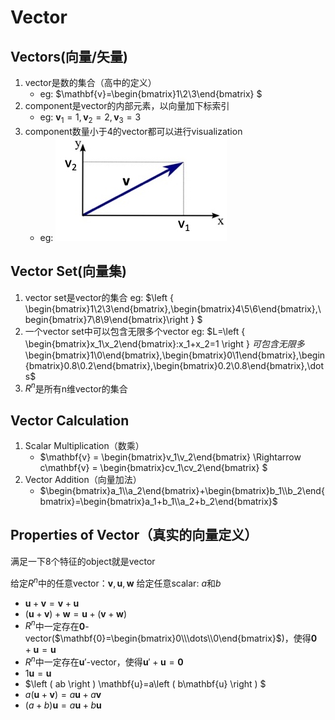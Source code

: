 # Vector

## Vectors(向量/矢量)
1. vector是数的集合（高中的定义）
    * eg: $\mathbf{v}=\begin{bmatrix}1\\2\\3\end{bmatrix} $
2. component是vector的内部元素，以向量加下标索引
    * eg: $\mathbf{v}_1=1,\, \mathbf{v}_2=2,\, \mathbf{v}_3=3$
3. component数量小于4的vector都可以进行visualization
    * eg: ![](eg.jpg)

## Vector Set(向量集)
1. vector set是vector的集合
eg: $\left \{ \begin{bmatrix}1\\2\\3\end{bmatrix},\begin{bmatrix}4\\5\\6\end{bmatrix},\begin{bmatrix}7\\8\\9\end{bmatrix}\right \} $
2. 一个vector set中可以包含无限多个vector
eg: $L=\left \{ \begin{bmatrix}x_1\\x_2\end{bmatrix}:x_1+x_2=1 \right \} $可包含无限多$\begin{bmatrix}1\\0\end{bmatrix},\begin{bmatrix}0\\1\end{bmatrix},\begin{bmatrix}0.8\\0.2\end{bmatrix},\begin{bmatrix}0.2\\0.8\end{bmatrix},\dots$
3. $R^n$是所有n维vector的集合
   
## Vector Calculation
1. Scalar Multiplication（数乘）
    * $\mathbf{v} = \begin{bmatrix}v_1\\v_2\end{bmatrix} \Rightarrow  c\mathbf{v} = \begin{bmatrix}cv_1\\cv_2\end{bmatrix}  $
2. Vector Addition（向量加法）
    * $\begin{bmatrix}a_1\\a_2\end{bmatrix}+\begin{bmatrix}b_1\\b_2\end{bmatrix}=\begin{bmatrix}a_1+b_1\\a_2+b_2\end{bmatrix}$

## Properties of Vector（真实的向量定义）
满足一下8个特征的object就是vector

给定$R^n$中的任意vector：$\mathbf{v},\mathbf{u},\mathbf{w}$
给定任意scalar: $a$和$b$
* $\mathbf{u}+\mathbf{v}=\mathbf{v}+\mathbf{u}$
* $\left ( \mathbf{u}+\mathbf{v} \right ) +\mathbf{w}=\mathbf{u}+\left ( \mathbf{v}+\mathbf{w} \right )$
* $R^n$中一定存在$\mathbf{0}$-vector($\mathbf{0}=\begin{bmatrix}0\\\dots\\0\end{bmatrix}$)，使得$\mathbf{0}+\mathbf{u}=\mathbf{u}$
* $R^n$中一定存在$\mathbf{u}'$-vector，使得$\mathbf{u}'+\mathbf{u}=\mathbf{0}$
* $1\mathbf{u}=\mathbf{u}$
* $\left ( ab \right ) \mathbf{u}=a\left ( b\mathbf{u} \right ) $
* $a\left ( \mathbf{u}+\mathbf{v} \right ) =a\mathbf{u}+a\mathbf{v}$
* $\left ( a+b \right )\mathbf{u} =a\mathbf{u}+b\mathbf{u}$
